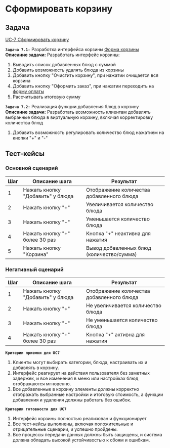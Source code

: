 # Сформировать корзину

## Задача

[UC-7 Сформировать корзину](../req.md#uc7)

**`Задача 7.1:`** Разработка интерфейса корзины [Форма корзины](../uix.md#wf7)
<br>
**Описание задачи:** Разработать интерфейс корзины:

1. Выводить список добавленных блюд с суммой
2. Добавить возможность удалять блюда из корзины
3. Добавить кнопку "Очистить корзину", при нажатии очищается вся корзина
4. Добавить кнопку "Оформить заказ", при нажатии переходить на [форму оплаты](../uix.md#wf8)
5. Рассчитывать итоговую сумму

**`Задача 7.2:`** Реализация функции добавления блюд в корзину
<br>
**Описание задачи:**  Разработать возможность клиентам добавлять выбранные блюда в виртуальную корзину, включая корректировку количества блюд

1. Добавить возможность регулировать количество блюд нажатием на кнопки "+" и "-"

## Тест-кейсы

###  Основной сценарий

| Шаг | Описание шага                                   | Результат                                       |
|-----|-------------------------------------------------|-------------------------------------------------|
| 1   | Нажать кнопку "Добавить" у блюда                | Отображение количества добавленного блюда       |
| 2   | Нажать кнопку "+"                               | Увеличивается количество блюда                  |
| 3   | Нажать кнопку "-"                               | Уменьшается количество блюда                    |
| 4   | Нажать кнопку "+" более 30 раз                  | Кнопка "+" неактивна для нажатия                |
| 5   | Нажать кнопку "Корзина"                         | Вывод добавленных блюд (количество/сумма)       |

### Негативный сценарий

| Шаг | Описание шага                                   | Результат                                       |
|-----|-------------------------------------------------|-------------------------------------------------|
| 1   | Нажать кнопку "Добавить" у блюда                | Отображение количества добавленного блюда       |
| 2   | Нажать кнопку "+"                               | Не увеличивается количество блюда               |
| 3   | Нажать кнопку "-"                               | Не уменьшается количество блюда                 |
| 4   | Нажать кнопку "+" более 30 раз                  | Кнопка "+" активна для нажатия                  |

**`Критерии приемки для UC7`**

1. Клиенты могут выбирать категории, блюда, настраивать их и добавлять в корзину.
2. Интерфейс реагирует на действия пользователя без заметных задержек, и все изменения в меню или настройках блюд отображаются мгновенно.
3. Все добавленные в корзину элементы должны корректно отображать выбранные настройки и итоговую стоимость, а функции добавления и удаления должны работать без ошибок.

**`Критерии готовности для UC7`**

1. Интерфейс корзины полностью реализован и функционирует
2. Все тест-кейсы выполнены, включая положительные и отрицательные сценарии, и успешно пройдены.
3. Все процессы передачи данных должны быть защищены, и система должна обладать высокой устойчивостью к сбоям и ошибкам.
